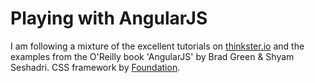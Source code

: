 <h1>Playing with AngularJS</h1>

I am following a mixture of the excellent tutorials on <a href="https://thinkster.io/angulartutorial/a-better-way-to-learn-angularjs/">thinkster.io</a> and the examples from the O'Reilly book 'AngularJS' by Brad Green & Shyam Seshadri. 
CSS framework by <a href="http://foundation.zurb.com/">Foundation</a>.
